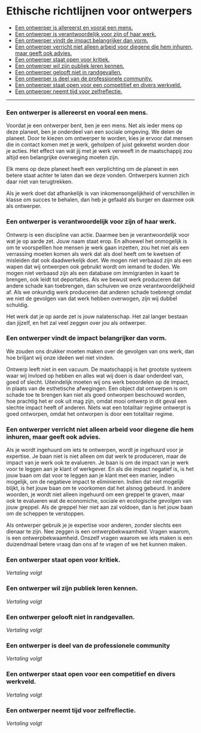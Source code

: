 # Ethische richtlijnen voor ontwerpers
* [Een ontwerper is allereerst en vooral een mens.](#een-ontwerper-is-allereerst-en-vooral-een-mens)
* [Een ontwerper is verantwoordelijk voor zijn of haar werk.](#een-ontwerper-is-verantwoordelijk-voor-zijn-of-haar-werk)
* [Een ontwerper vindt de impact belangrijker dan vorm.](een-ontwerper-vindt-de-impact-belangrijker-dan-vorm)
* [Een ontwerper verricht niet alleen arbeid voor diegene die hem inhuren, maar geeft ook advies.](#een-ontwerper-verricht-niet-alleen-arbeid-voor-diegene-die-hem-inhuren-maar-geeft-ook-advies)
* [Een ontwerper staat open voor kritiek.](#een-ontwerper-staat-open-voor-kritiek)
* [Een ontwerper wil zijn publiek leren kennen.](#een-ontwerper-wil-zijn-publiek-leren-kennen)
* [Een ontwerper gelooft niet in randgevallen.](#een-ontwerper-gelooft-niet-in-randgevallen)
* [Een ontwerper is deel van de professionele community.](#een-ontwerper-is-deel-van-de-professionele-community)
* [Een ontwerper staat open voor een competitief en divers werkveld.](#een-ontwerper-staat-open-voor-een-competitief-en-divers-werkveld)
* [Een ontwerper neemt tijd voor zelfreflectie.](#een-ontwerper-neemt-tijd-voor-zelfreflectie)

***


### Een ontwerper is allereerst en vooral een mens.

Voordat je een ontwerper bent, ben je een mens. Net als ieder mens op deze planeet, ben je onderdeel van een sociale omgeving. We delen de planeet. Door te kiezen om ontwerper te worden, kies je ervoor dat mensen die in contact komen met je werk, geholpen of juist gekwetst worden door je acties. Het effect van wát jij met je werk verweeft in de maatschappij zou altijd een belangrijke overweging moeten zijn.

Elk mens op deze planeet heeft een verplichting om de planeet in een betere staat achter te laten dan we deze vonden. Ontwerpers kunnen zich daar niet van terugtrekken.

Als je werk doet dat afhankelijk is van inkomensongelijkheid of verschillen in klasse om succes te behalen, dan heb je gefaald als burger en daarmee ook als ontwerper.


### Een ontwerper is verantwoordelijk voor zijn of haar werk.

Ontwerp is een discipline van actie. Daarmee ben je verantwoordelijk voor wat je op aarde zet. Jouw naam staat erop. En alhoewel het onmogelijk is om te voorspelllen hoe mensen je werk gaan inzetten, zou het niet als een verrassing moeten komen als werk dat als doel heeft om te kwetsen of misleiden dat ook daadwerkelijk doet. We mogen niet verbaasd zijn als een wapen dat wij ontwerpen ook gebruikt wordt om iemand te doden. We mogen niet verbaasd zijn als een database om immigranten in kaart te brengen, ook leidt tot deportaties. Als we bewust werk produceren dat andere schade kan toebrengen, dan schuiven we onze verantwoordelijkheid af. Als we onkundig werk produceren dat anderen schade toebrengt omdat we niet de gevolgen van dat werk hebben overwogen, zijn wij dubbel schuldig.

Het werk dat je op aarde zet is jouw nalatenschap. Het zal langer bestaan dan jijzelf, en het zal veel zeggen over jou als ontwerper.

### Een ontwerper vindt de impact belangrijker dan vorm.

We zouden ons drukker moeten maken over de gevolgen van ons werk, dan hoe briljant wij onze ideëen wel niet vinden.

Ontwerp leeft niet in een vacuum. De maatschappij is het grootste systeem waar wij invloed op hebben en alles wat wij doen is daar onderdeel van, goed of slecht. Uiteindelijk moeten wij ons werk beoordelen op de impact, in plaats van de esthetische afwegingen. Een object dat ontwerpen is om schade toe te brengen kan niet als goed ontworpen beschouwd worden, hoe prachtig het er ook uit mag zijn, omdat mooi ontwerp in dit geval een slechte impact heeft of anderen. Niets wat een totalitair regime ontwerpt is goed ontworpen, omdat het ontworpen is door een totalitair regime.


### Een ontwerper verricht niet alleen arbeid voor diegene die hem inhuren, maar geeft ook advies.

Als je wordt ingehuurd om iets te ontwerpen, wordt je ingehuurd voor je expertise. Je baan niet is niet alleen om dat werk te produceren, maar de impact van je werk ook te evalueren. Je baan is om de impact van je werk voor te leggen aan je klant of werkgever. En als die impact negatief is, is het jouw baan om dat voor te leggen aan je klant met een manier, indien mogelijk, om de negatieve impact te eliminieren. Indien dat niet mogelijk blijkt, is het jouw baan om te voorkomen dat het alsnog gebeurd. In andere woorden, je wordt niet alleen ingehuurd om een greppel te graven, maar ook te evalueren wat de economiche, sociale en ecologische gevolgen van jouw greppel. Als de greppel hier niet aan zal voldoen, dan is het jouw baan om de scheppen te verstoppen.

Als ontwerper gebruik je je expertise voor anderen, zonder slechts een dienaar te zijn. Nee zeggen is een ontwerpbekwaamheid. Vragen waarom, is een ontwerpbekwaamheid. Onszelf vragen waarom we iets maken is een duizendmaal betere vraag dan ons af te vragen of we het kunnen maken.

### Een ontwerper staat open voor kritiek.

*Vertaling volgt*


### Een ontwerper wil zijn publiek leren kennen.

*Vertaling volgt*


### Een ontwerper gelooft niet in randgevallen.

*Vertaling volgt*


### Een ontwerper is deel van de professionele community

*Vertaling volgt*


### Een ontwerper staat open voor een competitief en divers werkveld.

*Vertaling volgt*


### Een ontwerper neemt tijd voor zelfreflectie.

*Vertaling volgt*
